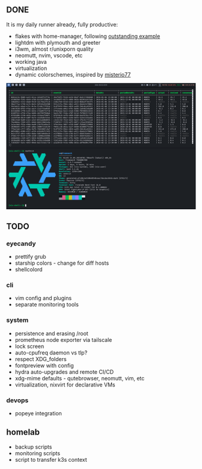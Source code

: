 ## DONE
It is my daily runner already, fully productive:
- flakes with home-manager, following [outstanding example](https://github.com/Misterio77/nix-starter-configs)
- lightdm with plymouth and greeter
- i3wm, almost r/unixporn quality
- neomutt, nvim, vscode, etc
- working java
- virtualization
- dynamic colorschemes, inspired by [misterio77](https://github.com/misterio77/nix-config)

![Screenshot](https://github.com/omdv/nix-config/blob/8cf74c44e5a5b11e70f779128a2a87287c1f2685/screenshot.png)


## TODO

### eyecandy
- prettify grub
- starship colors - change for diff hosts
- shellcolord

### cli
- vim config and plugins
- separate monitoring tools

### system
- persistence and erasing /root
- prometheus node exporter via tailscale
- lock screen
- auto-cpufreq daemon vs tlp?
- respect XDG_folders
- fontpreview with config
- hydra auto-upgrades and remote CI/CD
- xdg-mime defaults - qutebrowser, neomutt, vim, etc
- virtualization, nixvirt for declarative VMs

### devops
- popeye integration

## homelab
- backup scripts
- monitoring scripts
- script to transfer k3s context
